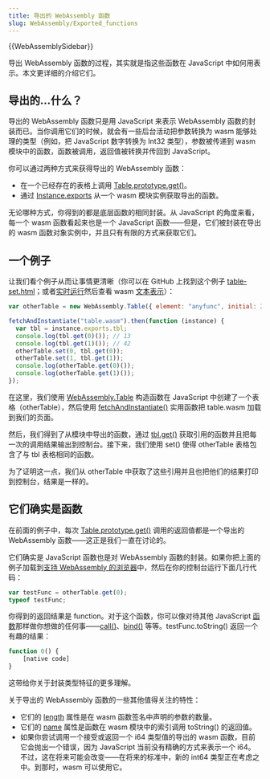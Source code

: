 ```yaml
---
title: 导出的 WebAssembly 函数
slug: WebAssembly/Exported_functions
---
```


{{WebAssemblySidebar}}

导出 WebAssembly 函数的过程，其实就是指这些函数在 JavaScript 中如何用表示。本文更详细的介绍它们。

## 导出的...什么？

导出的 WebAssembly 函数只是用 JavaScript 来表示 WebAssembly 函数的封装而已。当你调用它们的时候，就会有一些后台活动把参数转换为 wasm 能够处理的类型（例如，把 JavaScript 数字转换为 Int32 类型），参数被传递到 wasm 模块中的函数，函数被调用，返回值被转换并传回到 JavaScript。

你可以通过两种方式来获得导出的 WebAssembly 函数：

- 在一个已经存在的表格上调用 [Table.prototype.get()](/zh-CN/docs/WebAssembly/API/Table/get)。
- 通过 [Instance.exports](/zh-CN/docs/WebAssembly/API/Instance/exports) 从一个 wasm 模块实例获取导出的函数。

无论哪种方式，你得到的都是底层函数的相同封装。从 JavaScript 的角度来看，每一个 wasm 函数看起来也是一个 JavaScript 函数——但是，它们被封装在导出的 wasm 函数对象实例中，并且只有有限的方式来获取它们。

## 一个例子

让我们看个例子从而让事情更清晰（你可以在 GitHub 上找到这个例子 [table-set.html](https://github.com/mdn/webassembly-examples/blob/master/other-examples/table-set.html)；或者[实时运行](https://mdn.github.io/webassembly-examples/other-examples/table-set.html)然后查看 wasm [文本表示](https://github.com/mdn/webassembly-examples/blob/master/text-format-examples/table.wat)）：

```js
var otherTable = new WebAssembly.Table({ element: "anyfunc", initial: 2 });

fetchAndInstantiate("table.wasm").then(function (instance) {
  var tbl = instance.exports.tbl;
  console.log(tbl.get(0)()); // 13
  console.log(tbl.get(1)()); // 42
  otherTable.set(0, tbl.get(0));
  otherTable.set(1, tbl.get(1));
  console.log(otherTable.get(0)());
  console.log(otherTable.get(1)());
});
```

在这里，我们使用 [WebAssembly.Table](/zh-CN/docs/Web/JavaScript/Reference/Global_Objects/WebAssembly/Table) 构造函数在 JavaScript 中创建了一个表格（otherTable），然后使用 [fetchAndInstantiate()](https://github.com/mdn/webassembly-examples/blob/master/wasm-utils.js) 实用函数把 table.wasm 加载到我们的页面。

然后，我们得到了从模块中导出的函数，通过 [tbl.get()](/zh-CN/docs/WebAssembly/API/Table/get) 获取引用的函数并且把每一次的调用结果输出到控制台。接下来，我们使用 set() 使得 otherTable 表格包含了与 tbl 表格相同的函数。

为了证明这一点，我们从 otherTable 中获取了这些引用并且也把他们的结果打印到控制台，结果是一样的。

## 它们确实是函数

在前面的例子中，每次 [Table.prototype.get()](/zh-CN/docs/WebAssembly/API/Table/get) 调用的返回值都是一个导出的 WebAssembly 函数——这正是我们一直在讨论的。

它们确实是 JavaScript 函数也是对 WebAssembly 函数的封装。如果你把上面的例子加载到[支持 WebAssembly 的浏览器](/zh-CN/docs/WebAssembly#Browser_compatibility)中，然后在你的控制台运行下面几行代码：

```js
var testFunc = otherTable.get(0);
typeof testFunc;
```

你得到的返回结果是 function。对于这个函数，你可以像对待其他 JavaScript [函数](/zh-CN/docs/Web/JavaScript/Reference/Global_Objects/Function)那样做你想做的任何事——[call()](/zh-CN/docs/Web/JavaScript/Reference/Global_Objects/Function/call)、[bind()](/zh-CN/docs/Web/JavaScript/Reference/Global_Objects/Function/bind) 等等。testFunc.toString() 返回一个有趣的结果：

```js
function 0() {
    [native code]
}
```

这带给你关于封装类型特征的更多理解。

关于导出的 WebAssembly 函数的一些其他值得关注的特性：

- 它们的 [length](/zh-CN/docs/Web/JavaScript/Reference/Global_Objects/Function/length) 属性是在 wasm 函数签名中声明的参数的数量。
- 它们的 [name](/zh-CN/docs/Web/JavaScript/Reference/Global_Objects/Function/name) 属性是函数在 wasm 模块中的索引调用 toString() 的返回值。
- 如果你尝试调用一个接受或返回一个 i64 类型值的导出的 wasm 函数，目前它会抛出一个错误，因为 JavaScript 当前没有精确的方式来表示一个 i64。不过，这在将来可能会改变——在将来的标准中，新的 int64 类型正在考虑之中。到那时，wasm 可以使用它。
